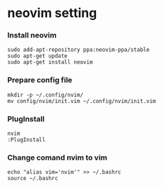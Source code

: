 # neovim setting

### Install neovim
```console
sudo add-apt-repository ppa:neovim-ppa/stable
sudo apt-get update
sudo apt-get install neovim
```

### Prepare config file
```console
mkdir -p ~/.config/nvim/
mv config/nvim/init.vim ~/.config/nvim/init.vim
```

### PlugInstall
```console
nvim
:PlugInstall
```

### Change comand nvim to vim
```console
echo "alias vim='nvim'" >> ~/.bashrc
source ~/.bashrc
```
